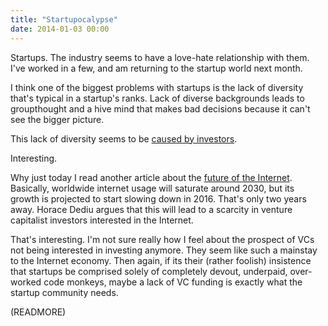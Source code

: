 ```yaml
---
title: "Startupocalypse"
date: 2014-01-03 00:00
---
```


Startups. The industry seems to have a love-hate relationship with them. I've worked in a few, and am returning to the startup world next month.

I think one of the biggest problems with startups is the lack of diversity that's typical in a startup's ranks. Lack of diverse backgrounds leads to groupthought and a hive mind that makes bad decisions because it can't see the bigger picture.

This lack of diversity seems to be [caused by investors](http://www.theguardian.com/commentisfree/2014/jan/02/the-main-culprits-for-startups-diversity-problem-investors?CMP=twt_gu).

Interesting.

Why just today I read another article about the [future of the Internet](http://www.asymco.com/2014/01/03/on-the-future-of-the-internet-and-everything/). Basically, worldwide internet usage will saturate around 2030, but its growth is projected to start slowing down in 2016. That's only two years away. Horace Dediu argues that this will lead to a scarcity in venture capitalist investors interested in the Internet.

That's interesting. I'm not sure really how I feel about the prospect of VCs not being interested in investing anymore. They seem like such a mainstay to the Internet economy. Then again, if its their (rather foolish) insistence that startups be comprised solely of completely devout, underpaid, over-worked code monkeys, maybe a lack of VC funding is exactly what the startup community needs.

(READMORE)
